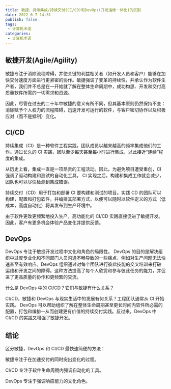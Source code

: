 ```yaml
---
title: 敏捷、持续集成/持续交付(CI/CD)和DevOps(开发运维一体化)的区别
date: 2022-6-7 14:31
publish: false
tags:
 - 计算机术语
categories: 
 - 计算机术语
---
```


## 敏捷开发(Agile/Agility)
敏捷专注于消除流程障碍，并使关键的利益相关者（如开发人员和客户）能够在加快交付速度方面进行更紧密的协作。敏捷强调了变革的持续性，并承认作为软件生产者，我们并不总是在一开始就了解在整体生命周期中，成功构思、开发和交付高质量软件所需的一切需求和资源。

因此，尽管在过去的二十年中敏捷的意义有所不同，但其基本原则仍然保持不变：消除赋予个人权力的流程障碍，迅速开发可运行的软件，与客户密切协作以及积极应对（而不是抵制）变化。

## CI/CD

持续集成（CI）是一种软件工程实践，团队成员以越来越高的频率集成他们的工作。通过长久的 CI 实践，团队至少每天甚至每小时进行集成，以此接近“连续”程度的集成。

从历史上看，集成一直是一项昂贵的工程活动。因此，为避免项目遭受重创，CI 强调了驱动构建和测试的自动化工具。 CI 实现之后，构建和集成工作就会减少，团队也可以尽快检测到集成错误。

持续交付（CD）用于打包和部署 CI 要构建和测试的项目。实践 CD 的团队可以构建，配置和打包软件，并编排其部署方式，以便可以随时以软件定义的方式（低成本，高度自动化）将其发布到生产环境中。

由于软件更改更频繁地投入生产，高功能化的 CI/CD 实践直接促进了敏捷开发。因此，客户有更多机会体验产品变化并提供反馈。

## DevOps

DevOps 专注于敏捷开发过程中文化和角色的局限性。 DevOps 的目的是解决组织中过度专业化和不同部门人员沟通不畅导致的一些痛点，例如对生产问题无法快速甚至有效响应。DevOps 组织通过对每个团队进行彼此技能的交叉培训来打破运维和开发之间的障碍。这种方法提高了每个人欣赏和参与彼此任务的能力，并促进了更高质量的协作和更频繁的交流。

什么是 DevOps 中的 CI/CD？它们与敏捷有什么关系？

CI/CD，敏捷和 DevOps 与现实生活中的发展有何关系？工程团队通常从 CI 开始实践。 DevOps 可以帮助组织了解在整体生命周期甚至更长时间内软件所必需的配置，打包和编排--从而创建更有价值的持续交付实践。反过来，DevOps 中 CI/CD 的实践又增强了敏捷开发。

## 结论

区分敏捷，DevOps 和 CI/CD 最快速简便的方法：

敏捷专注于在加速交付的同时突出变化的过程。

CI/CD 专注于软件生命周期内强调自动化的工具。

DevOps 专注于强调响应能力的文化角色。